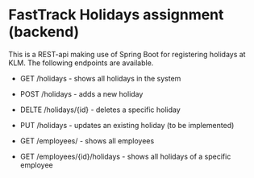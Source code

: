# FastTrack Holidays assignment (backend)

This is a REST-api making use of Spring Boot for registering holidays at KLM. The following endpoints are available.

- GET /holidays - shows all holidays in the system
- POST /holidays - adds a new holiday
- DELTE /holidays/{id} - deletes a specific holiday
- PUT /holidays - updates an existing holiday (to be implemented)

- GET /employees/ - shows all employees
- GET /employees/{id}/holidays - shows all holidays of a specific employee